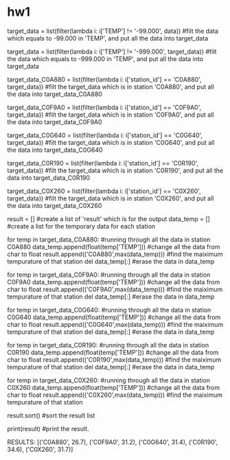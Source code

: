 # hw1
target_data = list(filter(lambda i: i['TEMP'] != '-99.000', data)) 
#filt the data which equals to -99.000 in 'TEMP', and put all the data into target_data

target_data = list(filter(lambda i: i['TEMP'] != '-999.000', target_data))
#filt the data which equals to -999.000 in 'TEMP', and put all the data into target_data

target_data_C0A880 = list(filter(lambda i: i['station_id'] == 'C0A880', target_data)) 
#filt the target_data which is in station 'C0A880', and put all the data into target_data_C0A880

target_data_C0F9A0 = list(filter(lambda i: i['station_id'] == 'C0F9A0', target_data)) 
#filt the target_data which is in station 'C0F9A0', and put all the data into target_data_C0F9A0

target_data_C0G640 = list(filter(lambda i: i['station_id'] == 'C0G640', target_data)) 
#filt the target_data which is in station 'C0G640', and put all the data into target_data_C0G640

target_data_C0R190 = list(filter(lambda i: i['station_id'] == 'C0R190', target_data)) 
#filt the target_data which is in station 'C0R190', and put all the data into target_data_C0R190

target_data_C0X260 = list(filter(lambda i: i['station_id'] == 'C0X260', target_data)) 
#filt the target_data which is in station 'C0X260', and put all the data into target_data_C0X260

result = [] #create a list of 'result' which is for the output
data_temp = [] #create a list for the temporary data for each station

for temp in target_data_C0A880:                       #running through all the data in station C0A880
   data_temp.append(float(temp['TEMP']))              #change all the data from char to float 
result.append(('C0A880',max(data_temp)))              #find the maiximum tempurature of that station
del data_temp[:]                                      #erase the data in data_temp

for temp in target_data_C0F9A0:                       #running through all the data in station C0F9A0
   data_temp.append(float(temp['TEMP']))              #change all the data from char to float 
result.append(('C0F9A0',max(data_temp)))              #find the maiximum tempurature of that station
del data_temp[:]                                      #erase the data in data_temp

for temp in target_data_C0G640:                       #running through all the data in station C0G640
   data_temp.append(float(temp['TEMP']))              #change all the data from char to float
result.append(('C0G640',max(data_temp)))              #find the maiximum tempurature of that station
del data_temp[:]                                      #erase the data in data_temp

for temp in target_data_C0R190:                       #running through all the data in station C0R190
   data_temp.append(float(temp['TEMP']))              #change all the data from char to float
result.append(('C0R190',max(data_temp)))              #find the maiximum tempurature of that station
del data_temp[:]                                      #erase the data in data_temp

for temp in target_data_C0X260:                       #running through all the data in station C0X260
   data_temp.append(float(temp['TEMP']))              #change all the data from char to float
result.append(('C0X260',max(data_temp)))              #find the maiximum tempurature of that station

result.sort()                                         #sort the result list


print(result)                                         #print the result.





RESULTS: 
[('C0A880', 26.7), ('C0F9A0', 31.2), ('C0G640', 31.4), ('C0R190', 34.6), ('C0X260', 31.7)]

